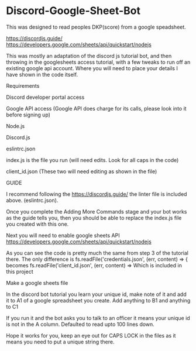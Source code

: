 # Discord-Google-Sheet-Bot
This was designed to read peoples DKP(score) from a google speadsheet.

https://discordjs.guide/
https://developers.google.com/sheets/api/quickstart/nodejs

This was mostly an adaptation of the discord js tutorial bot, and then throwing in the googlesheets access tutorial, with a few tweaks to run off an existing google api account. 
Where you will need to place your details I have shown in the code itself. 

Requirements

Discord developer portal access 

Google API access (Google API does charge for its calls, please look into it before signing up)

Node.js 

Discord.js 

eslintrc.json


index.js is the file you run (will need edits. Look for all caps in the code)


client_id.json (These two will need editing as shown in the file)



GUIDE

I recommend following the https://discordjs.guide/ the linter file is included above. (eslintrc.json).

Once you complete the Adding More Commands stage and your bot works as the guide tells you, then you should be able to replace the index.js file you created with this one. 

Next you will need to enable google sheets API
https://developers.google.com/sheets/api/quickstart/nodejs

As you can see the code is pretty much the same from step 3 of the tutorial there. The only difference is 
fs.readFile('credentials.json', (err, content) => {
becomes 
fs.readFile('client_id.json', (err, content) => Which is included in this project

Make a google sheets file

In the discord bot tutorial you learn your unique id, make note of it and add it to A1 of a google spreadsheet you create.
Add anything to B1 and anything to C1

If you run it and the bot asks you to talk to an officer it means your unique id is not in the A column. Defaulted to read upto 100 lines down. 


Hope it works for you, keep an eye out for CAPS LOCK in the files as it means you need to put a unique string there. 





